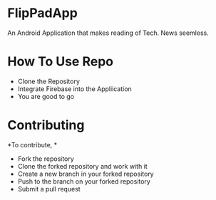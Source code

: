 # FlipPadApp
An Android Application that makes reading of Tech. News seemless.

# How To Use Repo
- Clone the Repository
- Integrate Firebase into the Appliication
- You are good to go

# Contributing
*To contribute, *
- Fork the repository
- Clone the forked repository and work with it
- Create a new branch in your forked repository
- Push to the branch on your forked repository
- Submit a pull request

